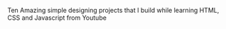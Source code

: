 Ten Amazing simple designing projects that I build while learning HTML, CSS and Javascript from Youtube

